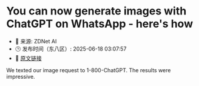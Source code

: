 # You can now generate images with ChatGPT on WhatsApp - here's how
- 📅 来源: ZDNet AI
- 🕒 发布时间（东八区）: 2025-06-18 03:07:57
- 🔗 [原文链接](https://www.zdnet.com/article/you-can-now-generate-images-with-chatgpt-on-whatsapp-heres-how/)

We texted our image request to 1-800-ChatGPT. The results were impressive.